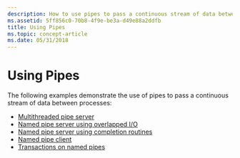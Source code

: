 ```yaml
---
description: How to use pipes to pass a continuous stream of data between processes, including multithreaded pipe server.
ms.assetid: 5ff856c0-70b8-4f9e-be3a-d49e88a2ddfb
title: Using Pipes
ms.topic: concept-article
ms.date: 05/31/2018
---
```


# Using Pipes

The following examples demonstrate the use of pipes to pass a continuous stream of data between processes:

-   [Multithreaded pipe server](multithreaded-pipe-server.md)
-   [Named pipe server using overlapped I/O](named-pipe-server-using-overlapped-i-o.md)
-   [Named pipe server using completion routines](named-pipe-server-using-completion-routines.md)
-   [Named pipe client](named-pipe-client.md)
-   [Transactions on named pipes](transactions-on-named-pipes.md)

 

 



